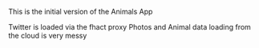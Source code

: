 This is the initial version of the Animals App

Twitter is loaded via the fhact proxy
Photos and Animal data loading from the cloud is very messy

